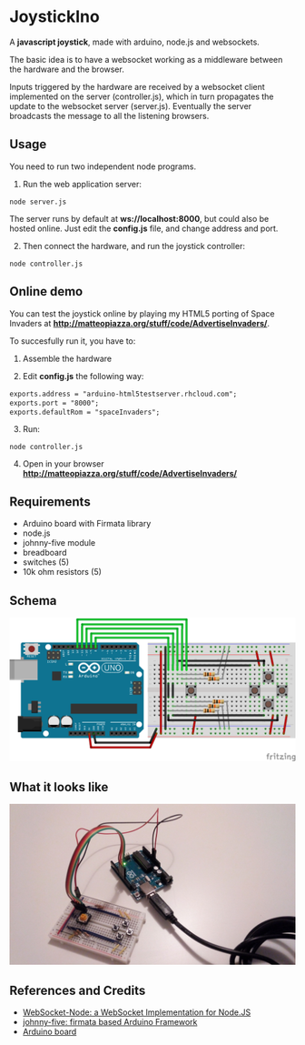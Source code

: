 JoystickIno
=====================
A **javascript joystick**, made with arduino, node.js and websockets.

The basic idea is to have a websocket working as a middleware between the hardware and the browser. 

Inputs triggered by the hardware are received by a websocket client implemented on the server (controller.js), which in turn propagates the update to the websocket server (server.js). Eventually the server broadcasts the message to all the listening browsers. 


Usage
----
You need to run two independent node programs.

1. Run the web application server:
```
node server.js
``` 
The server runs by default at **ws://localhost:8000**, but could also be hosted online. Just edit the **config.js** file, and change address and port.

2. Then connect the hardware, and run the joystick controller:
```
node controller.js
```


Online demo
----
You can test the joystick online by playing my HTML5 porting of Space Invaders at **http://matteopiazza.org/stuff/code/AdvertiseInvaders/**.

To succesfully run it, you have to:

1. Assemble the hardware

2. Edit **config.js** the following way:
```
exports.address = "arduino-html5testserver.rhcloud.com";
exports.port = "8000";
exports.defaultRom = "spaceInvaders";
```

3. Run:
```
node controller.js
```

4. Open in your browser **http://matteopiazza.org/stuff/code/AdvertiseInvaders/**


Requirements
----
- Arduino board with Firmata library
- node.js
- johnny-five module
- breadboard
- switches (5)
- 10k ohm resistors (5)


Schema
----
![schema][1]


What it looks like
----
![picture][2]


References and Credits
----
- [WebSocket-Node: a WebSocket Implementation for Node.JS][3]
- [johnny-five: firmata based Arduino Framework][4]
- [Arduino board][5]

[1]: https://github.com/arcadeJHS/joystickIno/blob/master/schema/joystickIno.png?raw=true
[2]: https://github.com/arcadeJHS/joystickIno/blob/master/schema/img.jpg?raw=true
[3]: https://github.com/Worlize/WebSocket-Node
[4]: https://github.com/rwaldron/johnny-five
[5]: http://arduino.cc/